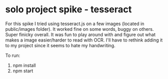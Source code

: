 # solo project spike - tesseract
For this spike I tried using tesseract.js on a few images (located in public/images folder). It worked fine on some words, buggy on others. Super finicky overall. It was fun to play around with and figure out what makes a image easier/harder to read with OCR. I'll have to rethink adding it to my project since it seems to hate my handwriting.

To run:
1. npm install
2. npm start
